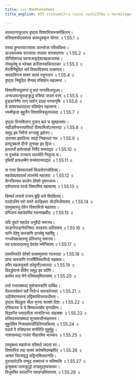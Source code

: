 ```yaml
---
title: ०५५ विश्वामित्रास्त्रमोक्षणम्
title_english: 055 vishvamitra ruins vashiSTHa s hermitage

---
```



ततस्तानाकुलान् दृष्ट्वा विश्वामित्रास्त्रमोहितान्।  
वसिष्ठश्चोदयामास कामधुक्सृज योगतः ॥ 1.55.1 ॥   

तस्या हुम्भारवाज्जाताः काम्भोजा रविसन्निभाः।  
ऊधसस्त्वथ सञ्जाताः पप्लवाः शस्त्रपाणयः ॥ 1.55.2 ॥   
योनिदेशाच्च यवनाःशकृद्देशाच्छकास्तथा।  
रोमकूपेषु च म्लेच्छा हारीतास्सकिरातकाः ॥ 1.55.3 ॥   
तैस्तैर्निषूदितं सर्वं विश्वामित्रस्य तत्क्षणात्।  
सपदातिगजं साश्वं सरथं रघुनन्दन ॥ 1.55.4 ॥   
दृष्ट्वा निषूदितं सैन्यम् वसिष्ठेन महात्मना ।  

विश्वामित्रसुतानां तु शतं नानाविधायुधम्।  
अभ्यधावत्सुसङ्क्रुद्धं वसिष्ठं जपतां वरम् ॥ 1.55.5 ॥   
हुङ्कारेणैव तान् सर्वान् ददाह भगवानृषिः ॥ 1.55.6 ॥   
ते साश्वरथपादाता वसिष्ठेन महात्मना।  
भस्मीकृता मुहूर्तेन विश्वामित्रसुतास्तदा ॥ 1.55.7 ॥   

दृष्ट्वा विनाशितान् पुत्रान् बलं च सुमहायशाः।  
सव्रीडश्चिन्तयाविष्टो विश्वामित्रोऽभवत्तदा ॥ 1.55.8 ॥   
समुद्र इव निर्वेगो भग्नदंष्ट्र इवोरगः।  
उपरक्त इवादित्यः सद्यो निष्प्रभतां गतः ॥ 1.55.9 ॥   
हतपुत्रबलो दीनो लूनपक्ष इव द्विजः।  
हतदर्प्पो हतोत्साहो निर्वेदं समपद्यत ॥ 1.55.10 ॥   
स पुत्रमेकं राज्याय पालयेति नियुज्य च।  
पृथिवीं क्षत्रधर्म्मेण वनमेवान्वपद्यत ॥ 1.55.11 ॥   

स गत्वा हिमवत्पार्श्वं किन्नरोरगसेवितम्।  
महादेवप्रसादार्थं तपस्तेपे महातपाः ॥ 1.55.12 ॥   
केनचित्त्वथ कालेन देवेशो वृषभध्वजः।  
दर्शयामास वरदो विश्वामित्रं महाबलम् ॥ 1.55.13 ॥   

किमर्थं तप्यसे राजन् ब्रूहि यत्ते विवक्षितम्।  
वरदोऽस्मि वरो यस्ते काङ्क्षितः सोऽभिधीयताम् ॥ 1.55.14 ॥   
एवमुक्तस्तु देवेन विश्वामित्रो महातपाः।  
प्रणिपत्य महादेवमिदं वचनमब्रवीत् ॥ 1.55.15 ॥   

यदि तुष्टो महादेव धनुर्वेदो ममानघ।  
साङ्गोपाङ्गोपनिषदः सरहस्यः प्रदीयताम् ॥ 1.55.16 ॥   
यानि देवेषु चास्त्राणि दानवेषु महर्षिषु ।  
गन्धर्वयक्षरक्षस्सु प्रतिभान्तु ममानघ।  
तव प्रसादाद्भवतु देवदेव ममेप्सितम् ॥ 1.55.17 ॥   

एवमस्त्विति देवेशो वाक्यमुक्त्वा गतस्तदा ॥ 1.55.18 ॥   
प्राप्य चास्त्राणि राजर्षिर्विश्वामित्रो महाबलः।  
दर्पेण महतायुक्तो दर्पपूर्णोऽभवत्तदा ॥ 1.55.19 ॥   
विवर्द्धमानो वीर्येण समुद्र इव पर्वणि।  
हतमेव तदा मेने वसिष्ठमृषिसत्तमम् ॥ 1.55.20 ॥   

ततो गत्वाश्रमपदं मुमोचास्त्राणि पार्थिवः।  
यैस्तत्तपोवनं सर्वं निर्दग्धं चास्त्रतेजसा ॥ 1.55.21 ॥   
उदीर्यमाणमस्त्रं तद्विश्वामित्रस्यधीमतः।  
दृष्ट्वा विप्रद्रुता भीता मुनयः शतशो दिशः ॥ 1.55.22 ॥   
वसिष्ठस्य च ये शिष्यास्तथैव मृगपक्षिणः।  
विद्रवन्ति भयाद्भीता नानादिग्भ्यः सहस्रशः ॥ 1.55.23 ॥   
वसिष्ठस्याश्रमपदं शून्यमासीन्महात्मनः।  
मुहूर्तमिव निःशब्दमासीदिरिणसन्निभम् ॥ 1.55.24 ॥   
वदतो वै वसिष्ठस्य माभैरिति मुहुर्मुहुः।  
नाशयाम्यद्य गाधेयं नीहारमिव भास्करः ॥ 1.55.25 ॥   

एवमुक्त्वा महातेजा वसिष्ठो जपतां वरः।  
विश्वामित्रं तदा वाक्यं सरोषमिदमब्रवीत् ॥ 1.55.26 ॥   
आश्रमं चिरसंवृद्धं यद्विनाशितवानसि।  
दुराचारोऽसि तन्मूढ तस्मात्त्वं न भविष्यसि ॥ 1.55.27 ॥   
इत्युक्त्वा परमक्रुद्धो दण्डमुद्यम्यसत्वरः।  
विधूममिव कालाग्निं यमदण्डमिवापरम् ॥ 1.55.28 ॥   